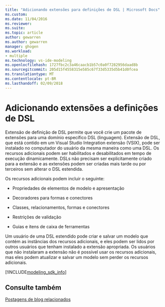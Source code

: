 ```yaml
---
title: "Adicionando extensões para definições de DSL | Microsoft Docs"
ms.custom: 
ms.date: 11/04/2016
ms.reviewer: 
ms.suite: 
ms.topic: article
author: gewarren
ms.author: gewarren
manager: ghogen
ms.workload:
- multiple
ms.technology: vs-ide-modeling
ms.openlocfilehash: 1727fbc2c3a46caacb1b57c0a0f7282956daad8b
ms.sourcegitcommit: 205d15f4558315e585c67f33d5335d5b41d0fcea
ms.translationtype: MT
ms.contentlocale: pt-BR
ms.lasthandoff: 02/09/2018
---
```

# <a name="adding-extensions-to-dsl-definitions"></a>Adicionando extensões a definições de DSL
Extensão de definição de DSL permite que você crie um pacote de extensões para uma domínio específico DSL (linguagem). Extensão de DSL, que está contido em um Visual Studio Integration extensão (VSIX), pode ser instalado no computador do usuário da mesma maneira como uma DSL. Os recursos adicionais podem ser habilitados e desabilitados em tempo de execução dinamicamente. DSLs não precisam ser explicitamente criado para a extensão e as extensões podem ser criadas mais tarde ou por terceiros sem alterar o DSL estendida.  
  
 Os recursos adicionais podem incluir o seguinte:  
  
-   Propriedades de elementos de modelo e apresentação  
  
-   Decoradores para formas e conectores  
  
-   Classes, relacionamentos, formas e conectores  
  
-   Restrições de validação  
  
-   Guias e itens de caixa de ferramentas  
  
 Um usuário de uma DSL estendido pode criar e salvar um modelo que contém as instâncias dos recursos adicionais, e eles podem ser lidos por outros usuários que tenham instalado a extensão apropriada. Os usuários que não instalaram a extensão não é possível usar os recursos adicionais, mas eles podem atualizar e salvar um modelo sem perder os recursos adicionais.  

[!INCLUDE[modeling_sdk_info](includes/modeling_sdk_info.md)]

## <a name="see-also"></a>Consulte também  
 [Postagens de blog relacionados](https://blogs.msdn.microsoft.com/visualstudioalm/tag/code-index/)

